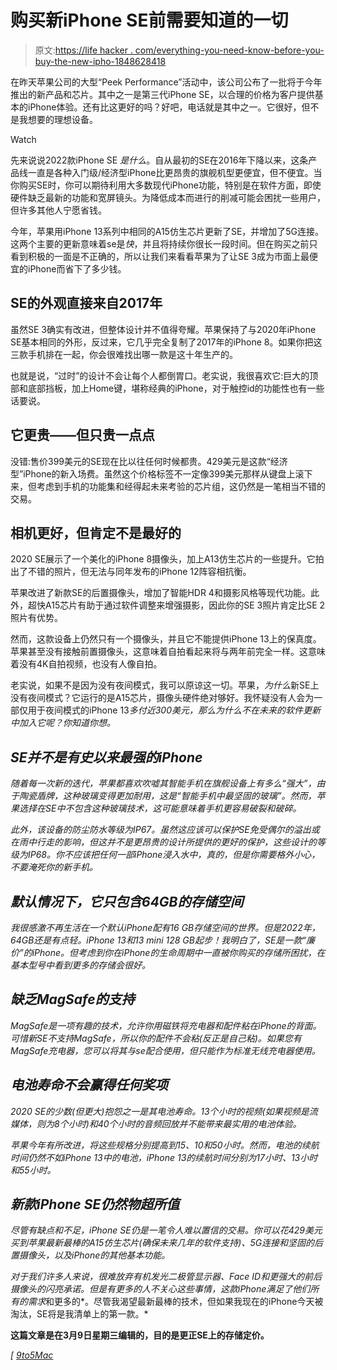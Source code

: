 # 购买新iPhone SE前需要知道的一切

> 原文:[https://life hacker . com/everything-you-need-know-before-you-buy-the-new-ipho-1848628418](https://lifehacker.com/everything-you-need-to-know-before-you-buy-the-new-ipho-1848628418)

在昨天苹果公司的大型“Peek Performance”活动中，该公司公布了一批将于今年推出的新产品和芯片。其中之一是第三代iPhone SE，以合理的价格为客户提供基本的iPhone体验。还有比这更好的吗？好吧，电话就是其中之一。它很好，但不是我想要的理想设备。

Watch

先来说说2022款iPhone SE *是什么*。自从最初的SE在2016年下降以来，这条产品线一直是各种入门级/经济型iPhone比更昂贵的旗舰机型更便宜，但不便宜。当你购买SE时，你可以期待利用大多数现代iPhone功能，特别是在软件方面，即使硬件缺乏最新的功能和宽屏镜头。为降低成本而进行的削减可能会困扰一些用户，但许多其他人宁愿省钱。

今年，苹果用iPhone 13系列中相同的A15仿生芯片更新了SE，并增加了5G连接。这两个主要的更新意味着se是*快*，并且将持续你很长一段时间。但在购买之前只看到积极的一面是不正确的，所以让我们来看看苹果为了让SE 3成为市面上最便宜的iPhone而省下了多少钱。

## SE的外观直接来自2017年

虽然SE 3确实有改进，但整体设计并不值得夸耀。苹果保持了与2020年iPhone SE基本相同的外形，反过来，它几乎完全复制了2017年的iPhone 8。如果你把这三款手机排在一起，你会很难找出哪一款是这十年生产的。

也就是说，“过时”的设计不会让每个人都倒胃口。老实说，我很喜欢它:巨大的顶部和底部挡板，加上Home键，堪称经典的iPhone，对于触控id的功能性也有一些话要说。

## 它更贵——但只贵一点点

没错:售价399美元的SE现在比以往任何时候都贵。429美元是这款“经济型”iPhone的新入场费。虽然这个价格标签不一定像399美元那样从键盘上滚下来，但考虑到手机的功能集和经得起未来考验的芯片组，这仍然是一笔相当不错的交易。

## 相机更好，但肯定不是最好的

2020 SE展示了一个美化的iPhone 8摄像头，加上A13仿生芯片的一些提升。它拍出了不错的照片，但无法与同年发布的iPhone 12阵容相抗衡。

苹果改进了新款SE的后置摄像头，增加了智能HDR 4和摄影风格等现代功能。此外，超快A15芯片有助于通过软件调整来增强摄影，因此你的SE 3照片肯定比SE 2照片有优势。

然而，这款设备上仍然只有一个摄像头，并且它不能提供iPhone 13上的保真度。苹果甚至没有接触前置摄像头，这意味着自拍看起来将与两年前完全一样。这意味着没有4K自拍视频，也没有人像自拍。

老实说，如果不是因为没有夜间模式，我可以原谅这一切。苹果，*为什么*新SE上没有夜间模式？它运行的是A15芯片，摄像头硬件绝对够好。我怀疑没有人会为一部仅用于夜间模式的iPhone 13*多付近300美元，那么为什么不在未来的软件更新中加入它呢？你知道你想。*

## *SE并不是有史以来最强的iPhone*

*随着每一次新的迭代，苹果都喜欢吹嘘其智能手机在旗舰设备上有多么“强大”，由于陶瓷盾牌，这种玻璃变得更加耐用，这是“智能手机中最坚固的玻璃”。然而，苹果选择在SE中不包含这种玻璃技术，这可能意味着手机更容易破裂和破碎。*

*此外，该设备的防尘防水等级为IP67。虽然这应该可以保护SE免受偶尔的溢出或在雨中行走的影响，但这并不是更昂贵的设计所提供的更好的保护，这些设计的等级为IP68。你不应该把任何一部iPhone浸入水中，真的，但是你需要格外小心，不要淹死你的新手机。*

## *默认情况下，它只包含64GB的存储空间*

*我很感激不再生活在一个默认iPhone配有16 GB存储空间的世界。但是2022年，64GB还是有点轻。iPhone 13和13 mini 128 GB起步！我明白了，SE是一款“廉价”的iPhone。但考虑到你在iPhone的生命周期中一直被你购买的存储所困扰，在基本型号中看到更多的存储会很好。*

## *缺乏MagSafe的支持*

*MagSafe是一项有趣的技术，允许你用磁铁将充电器和配件粘在iPhone的背面。可惜新SE不支持MagSafe，所以你的配件不会粘(反正是自己粘)。如果您有MagSafe充电器，您可以将其与se配合使用，但只能作为标准无线充电器使用。*

## *电池寿命不会赢得任何奖项*

*2020 SE的少数(但更大)抱怨之一是其电池寿命。13个小时的视频(如果视频是流媒体，则为8个小时)和40个小时的音频回放并不能带来最实用的电池体验。*

*苹果今年有所改进，将这些规格分别提高到15、10和50小时。然而，电池的续航时间仍然不如iPhone 13中的电池，iPhone 13的续航时间分别为17小时、13小时和55小时。*

## *新款iPhone SE仍然物超所值*

*尽管有缺点和不足，iPhone SE仍是一笔令人难以置信的交易。你可以花429美元买到苹果最新最棒的A15仿生芯片(确保未来几年的软件支持)、5G连接和坚固的后置摄像头，以及iPhone的其他基本功能。*

*对于我们许多人来说，很难放弃有机发光二极管显示器、Face ID和更强大的前后摄像头的闪亮承诺。但是有更多的人不关心这些事情，这款iPhone满足了他们所有的需求*和更多的*。尽管我渴望最新最棒的技术，但如果我现在的iPhone今天被淘汰，SE将是我清单上的第一款。*

**这篇文章是在3月9日星期三编辑的，目的是更正SE上的存储定价。**

*[ [9to5Mac](https://9to5mac.com/2022/03/09/iphone-se-3-tidbits/)*